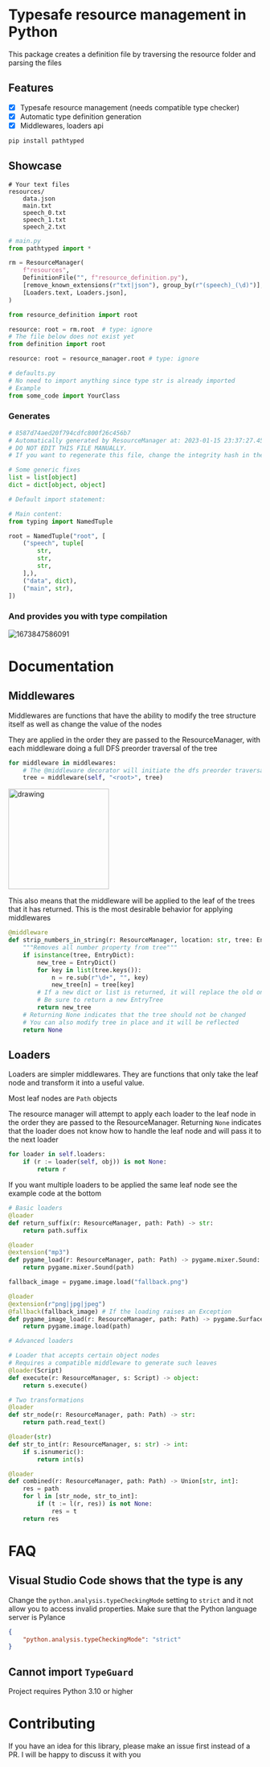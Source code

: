# Typesafe resource management in Python

This package creates a definition file by traversing the resource folder and parsing the files

## Features
 - [x] Typesafe resource management (needs compatible type checker)
 - [x] Automatic type definition generation
 - [x] Middlewares, loaders api

```sh
pip install pathtyped
```

## Showcase

```
# Your text files
resources/
    data.json
    main.txt
    speech_0.txt
    speech_1.txt
    speech_2.txt
```

```py
# main.py
from pathtyped import *

rm = ResourceManager(
    f"resources",
    DefinitionFile("", f"resource_definition.py"),
    [remove_known_extensions(r"txt|json"), group_by(r"(speech)_(\d)")],
    [Loaders.text, Loaders.json],
)

from resource_definition import root

resource: root = rm.root  # type: ignore
# The file below does not exist yet
from definition import root

resource: root = resource_manager.root # type: ignore
```

```py
# defaults.py
# No need to import anything since type str is already imported
# Example
from some_code import YourClass
```

### Generates

```py
# 8587d74aed20f794cdfc800f26c456b7
# Automatically generated by ResourceManager at: 2023-01-15 23:37:27.451164
# DO NOT EDIT THIS FILE MANUALLY. 
# If you want to regenerate this file, change the integrity hash in the first line to something else

# Some generic fixes
list = list[object]
dict = dict[object, object]

# Default import statement:

# Main content:
from typing import NamedTuple

root = NamedTuple("root", [
    ("speech", tuple[
        str,
        str,
        str,
    ],),
    ("data", dict),
    ("main", str),
])
```

### And provides you with type compilation

![1673847586091](image/README/1673847586091.png)

# Documentation

## Middlewares

Middlewares are functions that have the ability to modify the tree structure itself as well as change the value of the nodes

They are applied in the order they are passed to the ResourceManager, with each middleware doing a full DFS preorder traversal of the tree

```py
for middleware in middlewares:
    # The @middleware decorator will initiate the dfs preorder traversal
    tree = middleware(self, "<root>", tree)
```
<img src="image/README/1673837228765.png" alt="drawing" width="200"/>

This also means that the middleware will be applied to the leaf of the trees that it has returned. This is the most desirable behavior for applying middlewares

```py
@middleware
def strip_numbers_in_string(r: ResourceManager, location: str, tree: EntryTree) -> Optional[EntryTree]:
    """Removes all number property from tree"""
    if isinstance(tree, EntryDict):
        new_tree = EntryDict()
        for key in list(tree.keys()):
            n = re.sub(r"\d+", "", key)
            new_tree[n] = tree[key]
        # If a new dict or list is returned, it will replace the old one
        # Be sure to return a new EntryTree
        return new_tree
    # Returning None indicates that the tree should not be changed
    # You can also modify tree in place and it will be reflected
    return None
```

## Loaders

Loaders are simpler middlewares. They are functions that only take the leaf node and transform it into a useful value.

Most leaf nodes are `Path` objects

The resource manager will attempt to apply each loader to the leaf node in the order they are passed to the ResourceManager. Returning `None` indicates that the loader does not know how to handle the leaf node and will pass it to the next loader

```py
for loader in self.loaders:
    if (r := loader(self, obj)) is not None:
        return r
```

If you want multiple loaders to be applied the same leaf node see the example code at the bottom

```py
# Basic loaders
@loader
def return_suffix(r: ResourceManager, path: Path) -> str:
    return path.suffix

@loader
@extension("mp3")
def pygame_load(r: ResourceManager, path: Path) -> pygame.mixer.Sound:
    return pygame.mixer.Sound(path)

fallback_image = pygame.image.load("fallback.png")

@loader
@extension(r"png|jpg|jpeg")
@fallback(fallback_image) # If the loading raises an Exception
def pygame_image_load(r: ResourceManager, path: Path) -> pygame.Surface:
    return pygame.image.load(path)

# Advanced loaders

# Loader that accepts certain object nodes
# Requires a compatible middleware to generate such leaves
@loader(Script)
def execute(r: ResourceManager, s: Script) -> object:
    return s.execute()

# Two transformations
@loader
def str_node(r: ResourceManager, path: Path) -> str:
    return path.read_text()

@loader(str)
def str_to_int(r: ResourceManager, s: str) -> int:
    if s.isnumeric():
        return int(s)

@loader
def combined(r: ResourceManager, path: Path) -> Union[str, int]:
    res = path
    for l in [str_node, str_to_int]:
        if (t := l(r, res)) is not None:
            res = t
    return res
```

# FAQ

## Visual Studio Code shows that the type is any

Change the `python.analysis.typeCheckingMode` setting to `strict` and it not allow you to access invalid properties. Make sure that the Python language server is Pylance

```json
{
    "python.analysis.typeCheckingMode": "strict"
}
```

## Cannot import `TypeGuard`

Project requires Python 3.10 or higher

# Contributing

If you have an idea for this library, please make an issue first instead of a PR. I will be happy to discuss it with you
